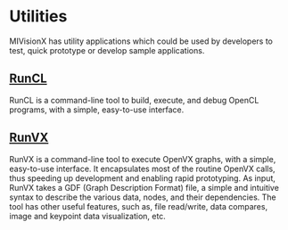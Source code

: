 # Utilities

MIVisionX has utility applications which could be used by developers to test, quick prototype or develop sample applications.

## [RunCL](runcl#amd-runcl)
RunCL is a command-line tool to build, execute, and debug OpenCL programs, with a simple, easy-to-use interface.

## [RunVX](runvx#amd-runvx)
RunVX is a command-line tool to execute OpenVX graphs, with a simple, easy-to-use interface. It encapsulates most of the routine OpenVX calls, thus speeding up development and enabling rapid prototyping. As input, RunVX takes a GDF (Graph Description Format) file, a simple and intuitive syntax to describe the various data, nodes, and their dependencies. The tool has other useful features, such as, file read/write, data compares, image and keypoint data visualization, etc.
